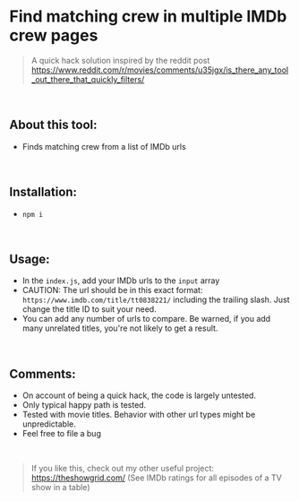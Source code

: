 # Find matching crew in multiple IMDb crew pages

> A quick hack solution inspired by the reddit post https://www.reddit.com/r/movies/comments/u35jgx/is_there_any_tool_out_there_that_quickly_filters/

&nbsp;

## About this tool:
- Finds matching crew from a list of IMDb urls

&nbsp;

## Installation:
- `npm i`

&nbsp;

## Usage:
- In the `index.js`, add your IMDb urls to the `input` array
- CAUTION: The url should be in this exact format: `https://www.imdb.com/title/tt0838221/` including the trailing slash. Just change the title ID to suit your need.
- You can add any number of urls to compare. Be warned, if you add many unrelated titles, you're not likely to get a result.

&nbsp;

## Comments:
- On account of being a quick hack, the code is largely untested.
- Only typical happy path is tested.
- Tested with movie titles. Behavior with other url types might be unpredictable.
- Feel free to file a bug

&nbsp;

> If you like this, check out my other useful project: https://theshowgrid.com/ (See IMDb ratings for all episodes of a TV show in a table)
